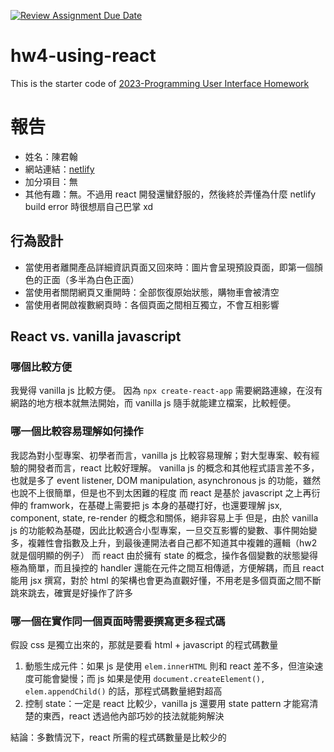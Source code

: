 [![Review Assignment Due Date](https://classroom.github.com/assets/deadline-readme-button-24ddc0f5d75046c5622901739e7c5dd533143b0c8e959d652212380cedb1ea36.svg)](https://classroom.github.com/a/wH3jFylN)
# hw4-using-react
This is the starter code of [2023-Programming User Interface Homework](https://hackmd.io/@akairisu/ByGFeGdZh)

# 報告
- 姓名：陳君翰
- 網站連結：[netlify](https://effervescent-pasca-1f0f89.netlify.app) 
- 加分項目：無
- 其他有趣：無。不過用 react 開發還蠻舒服的，然後終於弄懂為什麼 netlify build error 時很想扇自己巴掌 xd
## 行為設計
- 當使用者離開產品詳細資訊頁面又回來時：圖片會呈現預設頁面，即第一個顏色的正面（多半為白色正面）
- 當使用者關閉網頁又重開時：全部恢復原始狀態，購物車會被清空
- 當使用者開啟複數網頁時：各個頁面之間相互獨立，不會互相影響
## React vs. vanilla javascript
### 哪個比較方便
我覺得 vanilla js 比較方便。
因為 `npx create-react-app` 需要網路連線，在沒有網路的地方根本就無法開始，而 vanilla js 隨手就能建立檔案，比較輕便。
### 哪一個比較容易理解如何操作
我認為對小型專案、初學者而言，vanilla js 比較容易理解；對大型專案、較有經驗的開發者而言，react 比較好理解。
vanilla js 的概念和其他程式語言差不多，也就是多了 event listener, DOM manipulation, asynchronous js 的功能，雖然也說不上很簡單，但是也不到太困難的程度
而 react 是基於 javascript 之上再衍伸的 framwork，在基礎上需要把 js 本身的基礎打好，也還要理解 jsx, component, state, re-render 的概念和關係，絕非容易上手
但是，由於 vanilla js 的功能較為基礎，因此比較適合小型專案，一旦交互影響的變數、事件開始變多，複雜性會指數及上升，到最後連開法者自己都不知道其中複雜的邏輯（hw2 就是個明顯的例子）
而 react 由於擁有 state 的概念，操作各個變數的狀態變得極為簡單，而且操控的 handler 還能在元件之間互相傳遞，方便解耦，而且 react 能用 jsx 撰寫，對於 html 的架構也會更為直觀好懂，不用老是多個頁面之間不斷跳來跳去，確實是好操作了許多
### 哪一個在實作同一個頁面時需要撰寫更多程式碼
假設 css 是獨立出來的，那就是要看 html + javascript 的程式碼數量
1. 動態生成元件：如果 js 是使用 `elem.innerHTML` 則和 react 差不多，但渲染速度可能會變慢；而 js 如果是使用 `document.createElement(), elem.appendChild()` 的話，那程式碼數量絕對超高
2. 控制 state：一定是 react 比較少，vanilla js 還要用 state pattern 才能寫清楚的東西，react 透過他內部巧妙的技法就能夠解決

結論：多數情況下，react 所需的程式碼數量是比較少的